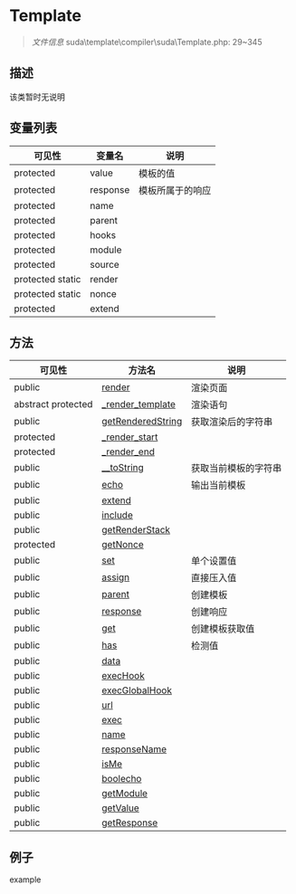 #  Template 

> *文件信息* suda\template\compiler\suda\Template.php: 29~345





## 描述



该类暂时无说明
 
## 变量列表
| 可见性 |  变量名   | 说明 |
|--------|----|------|
 | protected    | value | 模板的值| 
 | protected    | response | 模板所属于的响应| 
 | protected    | name | | 
 | protected    | parent | | 
 | protected    | hooks | | 
 | protected    | module | | 
 | protected    | source | | 
 | protected  static  | render | | 
 | protected  static  | nonce | | 
 | protected    | extend | | 
## 方法

 
| 可见性 | 方法名 | 说明 |
|--------|-------|------|
 |  public  |[render](Template/render.md) | 渲染页面 |
 |abstract  protected  |[_render_template](Template/_render_template.md) | 渲染语句 |
 |  public  |[getRenderedString](Template/getRenderedString.md) | 获取渲染后的字符串 |
 |  protected  |[_render_start](Template/_render_start.md) |  |
 |  protected  |[_render_end](Template/_render_end.md) |  |
 |  public  |[__toString](Template/__toString.md) | 获取当前模板的字符串 |
 |  public  |[echo](Template/echo.md) | 输出当前模板 |
 |  public  |[extend](Template/extend.md) |  |
 |  public  |[include](Template/include.md) |  |
 |  public  |[getRenderStack](Template/getRenderStack.md) |  |
 |  protected  |[getNonce](Template/getNonce.md) |  |
 |  public  |[set](Template/set.md) | 单个设置值 |
 |  public  |[assign](Template/assign.md) | 直接压入值 |
 |  public  |[parent](Template/parent.md) | 创建模板 |
 |  public  |[response](Template/response.md) | 创建响应 |
 |  public  |[get](Template/get.md) | 创建模板获取值 |
 |  public  |[has](Template/has.md) | 检测值 |
 |  public  |[data](Template/data.md) |  |
 |  public  |[execHook](Template/execHook.md) |  |
 |  public  |[execGlobalHook](Template/execGlobalHook.md) |  |
 |  public  |[url](Template/url.md) |  |
 |  public  |[exec](Template/exec.md) |  |
 |  public  |[name](Template/name.md) |  |
 |  public  |[responseName](Template/responseName.md) |  |
 |  public  |[isMe](Template/isMe.md) |  |
 |  public  |[boolecho](Template/boolecho.md) |  |
 |  public  |[getModule](Template/getModule.md) |  |
 |  public  |[getValue](Template/getValue.md) |  |
 |  public  |[getResponse](Template/getResponse.md) |  |
## 例子

example